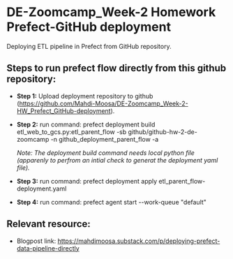 # DE-Zoomcamp_Week-2 Homework Prefect-GitHub deployment
Deploying ETL pipeline in Prefect from GitHub repository.

## Steps to run prefect flow directly from this github repository:

* **Step 1:** Upload deployment repository to github (https://github.com/Mahdi-Moosa/DE-Zoomcamp_Week-2-HW_Prefect_GitHub-deployment).
* **Step 2:** run command: prefect deployment build etl_web_to_gcs.py:etl_parent_flow -sb github/github-hw-2-de-zoomcamp -n github_deployment_parent_flow -a

  *Note: The deployment build command needs local python file (apparenly to perfrom an intial check to generat the deployment yaml file).*
* **Step 3:** run command: prefect deployment apply etl_parent_flow-deployment.yaml
* **Step 4:** run command: prefect agent start --work-queue "default"

## Relevant resource:
* Blogpost link: https://mahdimoosa.substack.com/p/deploying-prefect-data-pipeline-directly

